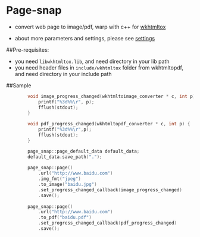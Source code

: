 
# Page-snap
* convert web page to image/pdf, warp with c++ for [wkhtmltox](http://wkhtmltopdf.org/libwkhtmltox/index.html)

* about more parameters and settings, please see [settings](http://wkhtmltopdf.org/libwkhtmltox/pagesettings.html)


##Pre-requisites:
* you need `libwkhtmltox.lib`, and need directory in your lib path
* you need header files in `include/wkhtmltox` folder from wkhtmltopdf, and need directory in your include path
		
##Sample

```cpp
		void image_progress_changed(wkhtmltoimage_converter * c, int p) {
			printf("%3d%%\r", p);
			fflush(stdout);
		}
		
		void pdf_progress_changed(wkhtmltopdf_converter * c, int p) {
			printf("%3d%%\r",p);
			fflush(stdout);
		}

		page_snap::page_default_data default_data;
		default_data.save_path(".");
		
		page_snap::page()
			.url("http://www.baidu.com")
			.img_fmt("jpeg")
			.to_image("baidu.jpg")
			.set_progress_changed_callback(image_progress_changed)
			.save();
			
		page_snap::page()
			.url("http://www.baidu.com")
			.to_pdf("baidu.pdf")
			.set_progress_changed_callback(pdf_progress_changed)
			.save();
```
